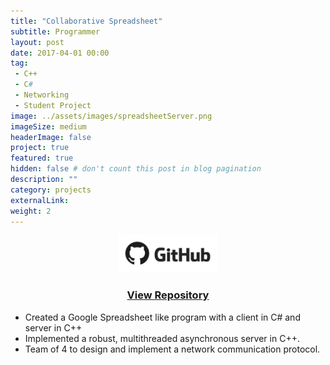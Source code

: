 ```yaml
---
title: "Collaborative Spreadsheet"
subtitle: Programmer
layout: post
date: 2017-04-01 00:00
tag:
 - C++
 - C#
 - Networking
 - Student Project
image: ../assets/images/spreadsheetServer.png
imageSize: medium
headerImage: false
project: true
featured: true
hidden: false # don't count this post in blog pagination
description: ""
category: projects
externalLink:
weight: 2
---
```


<center>
<a href='https://github.com/JadenH/spreadsheet_server'><img src='../assets/images/github.jpg' height='60'><h3>View Repository</h3></a>
</center>

* Created a Google Spreadsheet like program with a client in C# and server in C++
* Implemented a robust, multithreaded asynchronous server in C++.
* Team of 4 to design and implement a network communication protocol.
